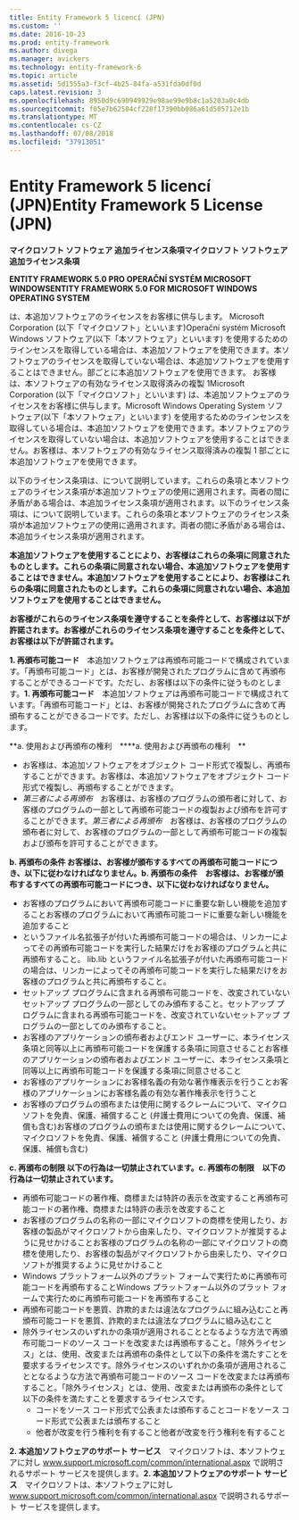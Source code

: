 ```yaml
---
title: Entity Framework 5 licencí (JPN)
ms.custom: ''
ms.date: 2016-10-23
ms.prod: entity-framework
ms.author: divega
ms.manager: avickers
ms.technology: entity-framework-6
ms.topic: article
ms.assetid: 5d1555a3-f3cf-4b25-84fa-a531fda0df0d
caps.latest.revision: 3
ms.openlocfilehash: 8950d9c690949929e98ae99e9b8c1a5203a0c4db
ms.sourcegitcommit: f05e7b62584cf228f17390bb086a61d505712e1b
ms.translationtype: MT
ms.contentlocale: cs-CZ
ms.lasthandoff: 07/08/2018
ms.locfileid: "37913051"
---
```

# <a name="entity-framework-5-license-jpn"></a><span data-ttu-id="842a9-102">Entity Framework 5 licencí (JPN)</span><span class="sxs-lookup"><span data-stu-id="842a9-102">Entity Framework 5 License (JPN)</span></span>
<span data-ttu-id="842a9-103">**マイクロソフト ソフトウェア 追加ライセンス条項**</span><span class="sxs-lookup"><span data-stu-id="842a9-103">**マイクロソフト ソフトウェア 追加ライセンス条項**</span></span>

<span data-ttu-id="842a9-104">**ENTITY FRAMEWORK 5.0 PRO OPERAČNÍ SYSTÉM MICROSOFT WINDOWS**</span><span class="sxs-lookup"><span data-stu-id="842a9-104">**ENTITY FRAMEWORK 5.0 FOR MICROSOFT WINDOWS OPERATING SYSTEM**</span></span>

<span data-ttu-id="842a9-105">は、本追加ソフトウェアのライセンスをお客様に供与します。 Microsoft Corporation (以下「マイクロソフト」といいます)Operační systém Microsoft Windows ソフトウェア(以下「本ソフトウェア」といいます) を使用するためのラインセンスを取得している場合は、本追加ソフトウェアを使用できます。本ソフトウェアのライセンスを取得していない場合は、本追加ソフトウェアを使用することはできません。部ごとに本追加ソフトウェアを使用できます。 お客様は、本ソフトウェアの有効なライセンス取得済みの複製 1</span><span class="sxs-lookup"><span data-stu-id="842a9-105">Microsoft Corporation (以下「マイクロソフト」といいます) は、本追加ソフトウェアのライセンスをお客様に供与します。Microsoft Windows Operating System ソフトウェア(以下「本ソフトウェア」といいます) を使用するためのラインセンスを取得している場合は、本追加ソフトウェアを使用できます。本ソフトウェアのライセンスを取得していない場合は、本追加ソフトウェアを使用することはできません。お客様は、本ソフトウェアの有効なライセンス取得済みの複製 1 部ごとに本追加ソフトウェアを使用できます。</span></span>

<span data-ttu-id="842a9-106">以下のライセンス条項は、について説明しています。これらの条項と本ソフトウェアのライセンス条項が本追加ソフトウェアの使用に適用されます。両者の間に矛盾がある場合は、本追加ライセンス条項が適用されます。</span><span class="sxs-lookup"><span data-stu-id="842a9-106">以下のライセンス条項は、について説明しています。これらの条項と本ソフトウェアのライセンス条項が本追加ソフトウェアの使用に適用されます。両者の間に矛盾がある場合は、本追加ライセンス条項が適用されます。</span></span>

<span data-ttu-id="842a9-107">**本追加ソフトウェアを使用することにより、お客様はこれらの条項に同意されたものとします。これらの条項に同意されない場合、本追加ソフトウェアを使用することはできません。**</span><span class="sxs-lookup"><span data-stu-id="842a9-107">**本追加ソフトウェアを使用することにより、お客様はこれらの条項に同意されたものとします。これらの条項に同意されない場合、本追加ソフトウェアを使用することはできません。**</span></span>

<span data-ttu-id="842a9-108">**お客様がこれらのライセンス条項を遵守することを条件として、お客様は以下が許諾されます。**</span><span class="sxs-lookup"><span data-stu-id="842a9-108">**お客様がこれらのライセンス条項を遵守することを条件として、お客様は以下が許諾されます。**</span></span>

<span data-ttu-id="842a9-109">**1. 再頒布可能コード**　本追加ソフトウェアは再頒布可能コードで構成されています。「再頒布可能コード」とは、お客様が開発されたプログラムに含めて再頒布することができるコードです。ただし、お客様は以下の条件に従うものとします。</span><span class="sxs-lookup"><span data-stu-id="842a9-109">**1. 再頒布可能コード**　本追加ソフトウェアは再頒布可能コードで構成されています。「再頒布可能コード」とは、お客様が開発されたプログラムに含めて再頒布することができるコードです。ただし、お客様は以下の条件に従うものとします。</span></span>

<span data-ttu-id="842a9-110">**a. 使用および再頒布の権利　**</span><span class="sxs-lookup"><span data-stu-id="842a9-110">**a. 使用および再頒布の権利　**</span></span>

-   <span data-ttu-id="842a9-111">お客様は、本追加ソフトウェアをオブジェクト コード形式で複製し、再頒布することができます。</span><span class="sxs-lookup"><span data-stu-id="842a9-111">お客様は、本追加ソフトウェアをオブジェクト コード形式で複製し、再頒布することができます。</span></span>
-   <span data-ttu-id="842a9-112">*第三者による再頒布*　お客様は、お客様のプログラムの頒布者に対して、お客様のプログラムの一部として再頒布可能コードの複製および頒布を許可することができます。</span><span class="sxs-lookup"><span data-stu-id="842a9-112">*第三者による再頒布*　お客様は、お客様のプログラムの頒布者に対して、お客様のプログラムの一部として再頒布可能コードの複製および頒布を許可することができます。</span></span>

<span data-ttu-id="842a9-113">**b. 再頒布の条件 お客様は、お客様が頒布するすべての再頒布可能コードにつき、以下に従わなければなりません。**</span><span class="sxs-lookup"><span data-stu-id="842a9-113">**b. 再頒布の条件　お客様は、お客様が頒布するすべての再頒布可能コードにつき、以下に従わなければなりません。**</span></span>

-   <span data-ttu-id="842a9-114">お客様のプログラムにおいて再頒布可能コードに重要な新しい機能を追加すること</span><span class="sxs-lookup"><span data-stu-id="842a9-114">お客様のプログラムにおいて再頒布可能コードに重要な新しい機能を追加すること</span></span>
-   <span data-ttu-id="842a9-115">というファイル名拡張子が付いた再頒布可能コードの場合は、リンカーによってその再頒布可能コードを実行した結果だけをお客様のプログラムと共に再頒布すること。 lib</span><span class="sxs-lookup"><span data-stu-id="842a9-115">.lib というファイル名拡張子が付いた再頒布可能コードの場合は、リンカーによってその再頒布可能コードを実行した結果だけをお客様のプログラムと共に再頒布すること。</span></span>
-   <span data-ttu-id="842a9-116">セットアップ プログラムに含まれる再頒布可能コードを、改変されていないセットアップ プログラムの一部としてのみ頒布すること。</span><span class="sxs-lookup"><span data-stu-id="842a9-116">セットアップ プログラムに含まれる再頒布可能コードを、改変されていないセットアップ プログラムの一部としてのみ頒布すること。</span></span>
-   <span data-ttu-id="842a9-117">お客様のアプリケーションの頒布者およびエンド ユーザーに、本ライセンス条項と同等以上に再頒布可能コードを保護する条項に同意させること</span><span class="sxs-lookup"><span data-stu-id="842a9-117">お客様のアプリケーションの頒布者およびエンド ユーザーに、本ライセンス条項と同等以上に再頒布可能コードを保護する条項に同意させること</span></span>
-   <span data-ttu-id="842a9-118">お客様のアプリケーションにお客様名義の有効な著作権表示を行うこと</span><span class="sxs-lookup"><span data-stu-id="842a9-118">お客様のアプリケーションにお客様名義の有効な著作権表示を行うこと</span></span>
-   <span data-ttu-id="842a9-119">お客様のプログラムの頒布または使用に関するクレームについて、マイクロソフトを免責、保護、補償すること (弁護士費用についての免責、保護、補償も含む)</span><span class="sxs-lookup"><span data-stu-id="842a9-119">お客様のプログラムの頒布または使用に関するクレームについて、マイクロソフトを免責、保護、補償すること (弁護士費用についての免責、保護、補償も含む)</span></span>

<span data-ttu-id="842a9-120">**c. 再頒布の制限 以下の行為は一切禁止されています。**</span><span class="sxs-lookup"><span data-stu-id="842a9-120">**c. 再頒布の制限　以下の行為は一切禁止されています。**</span></span>

-   <span data-ttu-id="842a9-121">再頒布可能コードの著作権、商標または特許の表示を改変すること</span><span class="sxs-lookup"><span data-stu-id="842a9-121">再頒布可能コードの著作権、商標または特許の表示を改変すること</span></span>
-   <span data-ttu-id="842a9-122">お客様のプログラムの名称の一部にマイクロソフトの商標を使用したり、お客様の製品がマイクロソフトから由来したり、マイクロソフトが推奨するように見せかけること</span><span class="sxs-lookup"><span data-stu-id="842a9-122">お客様のプログラムの名称の一部にマイクロソフトの商標を使用したり、お客様の製品がマイクロソフトから由来したり、マイクロソフトが推奨するように見せかけること</span></span>
-   <span data-ttu-id="842a9-123">Windows プラットフォーム以外のプラット フォームで実行ために再頒布可能コードを再頒布すること</span><span class="sxs-lookup"><span data-stu-id="842a9-123">Windows プラットフォーム以外のプラット フォームで実行ために再頒布可能コードを再頒布すること</span></span>
-   <span data-ttu-id="842a9-124">再頒布可能コードを悪質、詐欺的または違法なプログラムに組み込むこと</span><span class="sxs-lookup"><span data-stu-id="842a9-124">再頒布可能コードを悪質、詐欺的または違法なプログラムに組み込むこと</span></span>
-   <span data-ttu-id="842a9-125">除外ライセンスのいずれかの条項が適用されることとなるような方法で再頒布可能コードのソース コードを改変または再頒布すること。「除外ライセンス」とは、使用、改変または再頒布の条件として以下の条件を満たすことを要求するライセンスです。</span><span class="sxs-lookup"><span data-stu-id="842a9-125">除外ライセンスのいずれかの条項が適用されることとなるような方法で再頒布可能コードのソース コードを改変または再頒布すること。「除外ライセンス」とは、使用、改変または再頒布の条件として以下の条件を満たすことを要求するライセンスです。</span></span>
    -   <span data-ttu-id="842a9-126">コードをソース コード形式で公表または頒布すること</span><span class="sxs-lookup"><span data-stu-id="842a9-126">コードをソース コード形式で公表または頒布すること</span></span>
    -   <span data-ttu-id="842a9-127">他者が改変を行う権利を有すること</span><span class="sxs-lookup"><span data-stu-id="842a9-127">他者が改変を行う権利を有すること</span></span>

<span data-ttu-id="842a9-128">**2. 本追加ソフトウェアのサポート サービス**　マイクロソフトは、本ソフトウェアに対し www.support.microsoft.com/common/international.aspx で説明されるサポート サービスを提供します。</span><span class="sxs-lookup"><span data-stu-id="842a9-128">**2. 本追加ソフトウェアのサポート サービス**　マイクロソフトは、本ソフトウェアに対し www.support.microsoft.com/common/international.aspx で説明されるサポート サービスを提供します。</span></span>
